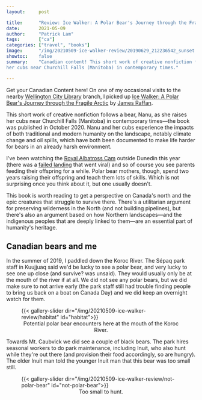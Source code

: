```yaml
---
layout:     post

title:      "Review: Ice Walker: A Polar Bear's Journey through the Fragile Arctic by James Raffan"
date:       2021-05-09
author:     "Patrick Lam"
tags:       ["ca"]
categories: ["travel", "books"]
image:      "/img/20210509-ice-walker-review/20190629_212236542_sunset.webp"
showtoc:    false
summary:    "Canadian content! This short work of creative nonfiction follows a bear, Nanu, as she raises
her cubs near Churchill Falls (Manitoba) in contemporary times."

---
```


<style>
.post-heading h1  { color: brown; }
.meta { color: brown; }
</style>

Get your Canadian Content here! On one of my occasional visits to the
nearby [Wellington City Library](https://www.wcl.govt.nz/) branch, I
picked up [Ice Walker: A Polar Bear's Journey through the Fragile
Arctic](https://www.goodreads.com/en/book/show/50890791-ice-walker) by
[James Raffan](https://jamesraffan.ca/).

This short work of creative nonfiction follows a bear, Nanu, as she raises
her cubs near Churchill Falls (Manitoba) in contemporary times&mdash;the book
was published in October 2020. Nanu and her cubs experience the impacts of 
both traditional and modern humanity on the landscape, notably climate change
and oil spills, which have both been documented to make life harder for bears 
in an already harsh environment.

I've been watching the [Royal Albatross
Cam](https://www.doc.govt.nz/nature/native-animals/birds/birds-a-z/albatrosses/royal-albatross-toroa/royal-cam/)
outside Dunedin this year (there was a [failed
landing](https://www.youtube.com/watch?v=RISsiVIWV-M) that went viral)
and so of course you see parents feeding their offspring for a
while. Polar bear mothers, though, spend two years raising their
offspring and teach them lots of skills. Which is not surprising once
you think about it, but one usually doesn't.

This book is worth reading to get a perspective on Canada's north and
the epic creatures that struggle to survive there.  There's a
utilitarian argument for preserving wilderness in the North (and not
building pipelines), but there's also an argument based on how
Northern landscapes&mdash;and the indigenous peoples that are deeply
linked to them&mdash;are an essential part of humanity's heritage.

## Canadian bears and me

In the summer of 2019, I paddled down the Koroc River. The
S&eacute;paq park staff in Kuujjuaq said we'd be lucky to see a polar
bear, and very lucky to see one up close (and survive? was
unsaid). They would usually only be at the mouth of the river if at
all. We did not see any polar bears, but we did make sure to not
arrive early (the park staff still had trouble finding people to bring
us back on a boat on Canada Day) and we did keep an overnight watch
for them.

<figure>
{{< gallery-slider dir="/img/20210509-ice-walker-review/habitat" id="habitat">}}
<figcaption style="text-align:center">Potential polar bear encounters here at the mouth of the Koroc River.</figcaption>
</figure>


Towards Mt. Caubvick we did see a couple of black bears. The park hires seasonal workers
to do park maintenance, including Inuit, who also hunt while they're out there (and provision their food accordingly, so are hungry). 
The older Inuit man told the younger Inuit man that this bear was too small still.

<figure>
{{< gallery-slider dir="/img/20210509-ice-walker-review/not-polar-bear" id="not-polar-bear">}}
<figcaption style="text-align:center">Too small to hunt.</figcaption>
</figure>
